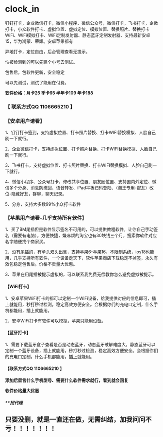 # clock_in
钉钉打卡，企业微信打卡，微信小程序、微信公众号，微信打卡，飞书打卡，企微打卡，小众软件打卡、虚拟位置、虚拟定位、模拟位置、替换照片、替换打卡WiFi、WiFi模拟打卡、WiFi定制发射器、静态蓝牙定制发射器、支持最新安卓15，华为鸿蒙、荣耀。安卓苹果都有

异地打卡，定位自由，后台管理查看无提示。

怕被检测到的可以先建个小号去测试。

包售后，包软件更新，安全稳定

可以先测试，测试了能用在付费。

**软件价格：月卡25 季卡65 半年卡109 年卡188**

### **【 联系方式QQ 1106665210  】**

### 【安卓用户请看】

1、钉钉打卡签到，支持虚拟位置、打卡照片替换、打卡WIFI替换模拟、人脸自己刷一下就行。

2、企业微信打卡，支持虚拟位置、打卡照片替换、打卡WIFI替换模拟、人脸自己刷一下就行。

3、飞书打卡，支持虚拟位置、打卡照片替换、打卡WIFI替换模拟、人脸自己刷一下就行。

4、微信小程序、公众号打卡，修改共享位置、朋友圈位置、支持国内外定位、微信多个分身、消息防撤回、语音转发、iPad平板扫码登陆、（海王专用-密友）改位-隐藏好友，群聊，聊天记录。

5、分身，支持大多数99%小众打卡软件



### 【苹果用户请看-几乎支持所有软件】

1、买了BM尾插但是软件显示签名不可用的，可以提供教程软件，让你自己手动签名（需要有电脑），方便快捷，嫌麻烦的淘宝也有30块钱三个月，搜索你软件对应名字随便找个商家买。

2、没有尾插的，有单头双头出售，支持苹果6-苹果16，不限制系统，ios18也能用，几乎支持所有软件，一个设备走天下，软件苹果商店下载稳定不掉签，永久有效包稳定包售后。价格不贵量大优惠。

3、苹果在用尾插被提示虚拟的，可以联系我免费无偿教你怎么避免虚拟被提示。



#### 【WiFi打卡】

1、安卓苹果WiFi打卡的都可以定制一个WiFi设备，给我提供对应的信息即可，插上就能用，秒打秒过检测，稳定高效方便安全。会根据你们的充电口定制，什么手机都能用，插上就能用。

2、安卓WiFi打卡有软件可以模拟，苹果只能用设备。

#### 【蓝牙打卡】

1、需要下载蓝牙盒子查看是否是动态蓝牙，动态蓝牙破解难度大，静态蓝牙可以定制一个蓝牙设备，插上就能用，秒打秒过检测，稳定高效方便安全。会根据你们的充电口定制，什么手机都能用，插上就能用。



#### **【联系方式QQ 1106665210  】**

**添加后留言什么手机型号、需要什么软件需求就行，看到就会回复**

**软件价格量大优惠**



##### **招代理



## 只要没删，就是一直还在做，无需纠结，加我问问不亏！！！！！！！